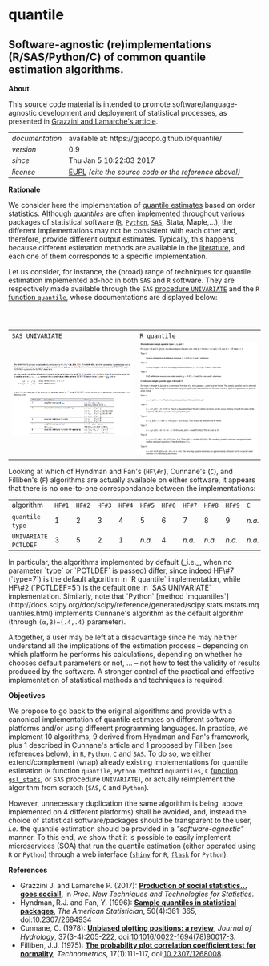 quantile
======

Software-agnostic (re)implementations (R/SAS/Python/C) of common quantile estimation algorithms.
---

**About**

This source code material is intended to promote software/language-agnostic development and deployment of statistical processes, as presented in [Grazzini and Lamarche's article](#References). 

<table align="center">
    <tr> <td align="left"><i>documentation</i></td> <td align="left">available at: https://gjacopo.github.io/quantile/</td> </tr> 
    <tr> <td align="left"><i>version</i></td> <td align="left">0.9</td> </tr> 
    <tr> <td align="left"><i>since</i></td> <td align="left">Thu Jan  5 10:22:03 2017</td> </tr> 
    <tr> <td align="left"><i>license</i></td> <td align="left"><a href="https://joinup.ec.europa.eu/sites/default/files/eupl1.1.-licence-en_0.pdfEUPL">EUPL</a>  <i>(cite the source code or the reference above!)</i> </td> </tr> 
</table>

**Rationale**

We consider here the implementation of [quantile estimates](http://www.math.ntu.edu.tw/~hchen/teaching/LargeSample/notes/noteorder.pdf) based on order statistics. 
Although _quantiles_ are often implemented throughout various packages of statistical software ([`R`](https://www.r-project.org), [`Python`](https://www.python.org), [`SAS`](http://www.sas.com/), Stata, Maple,…), the different implementations may not be consistent with each other and, therefore, provide different output estimates. 
Typically, this happens because different estimation methods are available in the [literature](http://mathworld.wolfram.com/Quantile.html), and each one of them corresponds to a specific implementation. 

Let us consider, for instance, the (broad) range of techniques for quantile estimation implemented ad-hoc in both `SAS` and `R` software. They are respectively made available through the `SAS` [procedure `UNIVARIATE`](http://support.sas.com/documentation/cdl/en/procstat/66703/HTML/default/viewer.htm#procstat_univariate_syntax01.htm) and the `R` [function `quantile`](http://stat.ethz.ch/R-manual/R-devel/library/stats/html/quantile.html), whose documentations are displayed below: 
<table>
<header>
<td align="centre"><code>SAS UNIVARIATE</code></td>
<td align="centre"><code>R quantile</code></td>
</header>
<tr>
<td><kbd><img src="docs/doc_sas.png" alt="doc SAS" width="400"> </kbd></td>
<td><kbd><img src="docs/doc_r.png" alt="doc R" width="400"> </kbd></td>
</tr>
</table>
Looking at which of Hyndman and Fan's (<code>HF\#n</code>), Cunnane's (<code>C</code>), and Filliben's (<code>F</code>) algorithms are actually available on either software, it appears that there is no one-to-one correspondance between the implementations:
<table>
<tr>
<td>algorithm</td>
<td align="centre"><code>HF&num;1</code></td> <td align="centre"><code>HF&num;2</code></td> 
<td align="centre"><code>HF&num;3</code></td> <td align="centre"><code>HF&num;4</code></td> 
<td align="centre"><code>HF&num;5</code></td> <td align="centre"><code>HF&num;6</code></td>
<td align="centre"><code>HF&num;7</code></td> <td align="centre"><code>HF&num;8</code></td> 
<td align="centre"><code>HF&num;9</code></td> <td align="centre"><code>C</code></td> 
<td align="centre"><code>F</code></td> 
</tr>
<tr>
<td><code>quantile type</code></td>
<td align="centre"> 1 </td> <td align="centre"> 2 </td> 
<td align="centre"> 3 </td> <td align="centre"> 4 </td> 
<td align="centre"> 5 </td>  <td align="centre"> 6 </td> 
<td align="centre"> 7 </td> <td align="centre"> 8 </td> 
<td align="centre"> 9 </td> <td align="centre"> <i>n.a.</i> </td> 
<td align="centre"> <i>n.a.</i> </td>
</tr>
<tr>
<td><code>UNIVARIATE PCTLDEF</code></td>
<td align="centre"> 3</td> <td align="centre"> 5</td> 
<td align="centre"> 2 </td> <td align="centre"> 1 </td> 
<td align="centre"> <i>n.a.</i> </td> <td align="centre"> 4 </td> 
<td align="centre"> <i>n.a.</i> </td> <td align="centre"> <i>n.a.</i> </td> 
<td align="centre"> <i>n.a.</i> </td> <td align="centre"> <i>n.a.</i> </td> 
<td align="centre"> <i>n.a.</i> </td>
</tr>
</table>
In particular, the algorithms implemented by default (_i.e._, when no parameter `type` or `PCTLDEF` is passed) differ, since indeed HF\#7 (`type=7`) is the default algorithm in `R quantile` implementation, while HF\#2 (`PCTLDEF=5`) is the default one in `SAS UNIVARIATE` implementation. Similarly, note that `Python` [method `mquantiles`](http://docs.scipy.org/doc/scipy/reference/generated/scipy.stats.mstats.mquantiles.html) implements Cunnane's algorithm as the default algorithm (through <code>(&alpha;,&beta;)=(.4,.4)</code> parameter). 

Altogether, a user may be left at a disadvantage since he may neither understand all the implications of the estimation process &ndash; depending on which platform he performs his calculations, depending on whether he chooses default parameters or not, ... &ndash; not how to test the validity of results produced by the software. A stronger control of the practical and effective implementation of statistical methods and techniques is required. 

**Objectives**

We propose to go back to the original algorithms and provide with a canonical implementation of quantile estimates on different software platforms and/or using different programming languages. In practice, we implement 10 algorithms, 9 derived from Hyndman and Fan's framework, plus 1 described in Cunnane's article and 1 proposed by Filiben (see references [below](#References)), in `R`, `Python`, `C` and `SAS`. To do so, we either extend/complement (wrap) already existing implementations for quantile estimation (`R` function `quantile`, `Python` method `mquantiles`, `C` [function `gsl_stats`](https://www.gnu.org/software/gsl/manual/html_node/Median-and-Percentiles.html), or `SAS` procedure `UNIVARIATE`), or actually reimplement the algorithm from scratch (`SAS`, `C` and `Python`).

However, unnecessary duplication (the same algorithm is being, above, implemented on 4 different platforms) shall be avoided, and, instead the choice of statistical software/packages should be transparent to the user, _i.e._ the quantile estimation should be provided in a _"software-agnostic"_ manner. To this end, we show that it is possible to easily implement microservices (SOA) that run the quantile estimation (either operated using `R` or `Python`) through a web interface ([`shiny`](https://shiny.rstudio.com/) for `R`, [`flask`](http://flask.pocoo.org/) for `Python`).

**<a name="References"></a>References**

* Grazzini J. and Lamarche P. (2017): [**Production of social statistics... goes social!**](https://www.conference-service.com/NTTS2017/documents/agenda/data/abstracts/abstract_124.html), in _Proc.  New Techniques and Technologies for Statistics_.
* Hyndman, R.J. and Fan, Y. (1996): [**Sample quantiles in statistical packages**](https://www.amherst.edu/media/view/129116/original/Sample+Quantiles.pdf), _The American Statistician_, 50(4):361-365, doi:[10.2307/2684934](http://www.jstor.org/stable/2684934)
* Cunnane, C. (1978): [**Unbiased plotting positions: a review**](http://www.sciencedirect.com/science/article/pii/0022169478900173), _Journal of Hydrology_, 37(3-4):205-222, doi:[10.1016/0022-1694(78)90017-3](https://dx.doi.org/10.1016/0022-1694(78)90017-3).
* Filliben, J.J. (1975): [**The probability plot correlation coefficient test for normality**](http://www1.cmc.edu/pages/faculty/MONeill/Math152/Handouts/filliben.pdf), _Technometrics_, 17(1):111-117, doi:[10.2307/1268008](https://dx.doi.org/10.2307/1268008).
